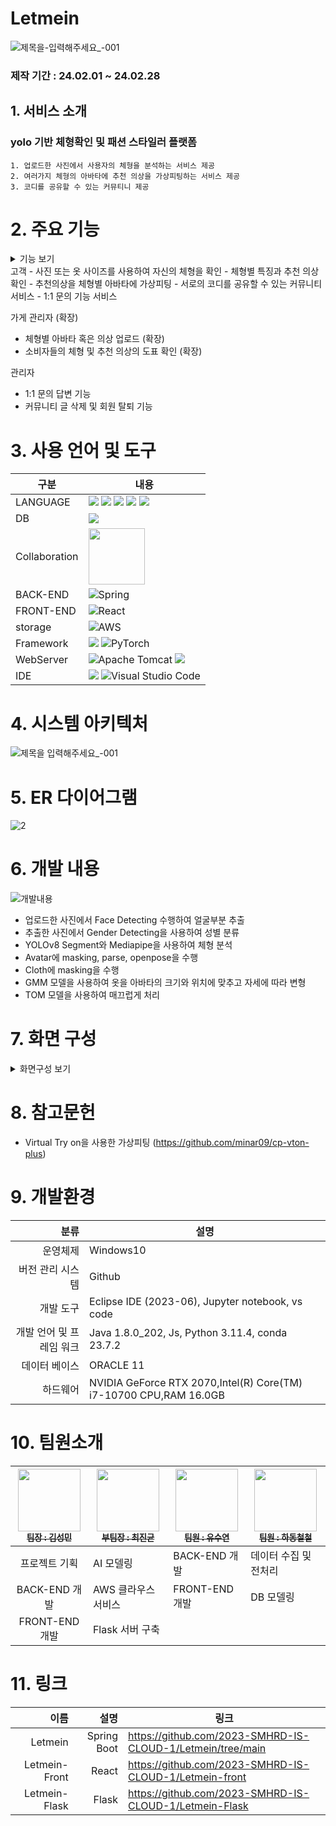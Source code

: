 # Letmein
![제목을-입력해주세요_-001](https://github.com/2023-SMHRD-IS-CLOUD-1/Letmein/assets/142488306/fe4ea166-b409-4659-867d-7cc73c32dd9b)


### 제작 기간 : 24.02.01 ~ 24.02.28

## 1. 서비스 소개

   ###  yolo 기반 체형확인 및 패션 스타일러  플랫폼

    1. 업로드한 사진에서 사용자의 체형을 분석하는 서비스 제공
    2. 여러가지 체형의 아바타에 추천 의상을 가상피팅하는 서비스 제공
    3. 코디를 공유할 수 있는 커뮤티니 제공

# 2. 주요 기능
<details>
    <summary>기능 보기</summary>

   #### 2-1 체형 분석 기능
   
   ![제목을-입력해주세요_-001 (1)](https://github.com/2023-SMHRD-IS-CLOUD-1/Letmein/assets/142488306/27ec85ab-81ac-4c5a-ad8d-f1533022278e)
   
   ![image](https://github.com/2023-SMHRD-IS-CLOUD-1/Letmein/assets/142488306/b95fe8d5-e11d-410b-8a2a-31f870ac9613)

   - 업로드한 사진에서 Face Detecting 수행하여 얼굴부분 추출
   - 추출한 사진에서 Gender Detecting을 사용하여 성별 분류
   - YOLOv8 Segment와 Mediapipe을 사용하여 체형 분석
   - 어깨와 골반 너비를 비교해 체형 등록 후 해당 체형에 해당하는 아바타 생성 
     - 어깨 > 골반 : 역삼각형
     - 어깨 = 골반 : 직사각형/모래시계형
     - 어깨 < 골반 : 삼각형

   #### 2-2 아바타 기능

   ![제목을-입력해주세요_-001 (2)](https://github.com/2023-SMHRD-IS-CLOUD-1/Letmein/assets/142488306/1a7a829d-097a-48d1-8713-fc802da35e65)

- Avatar에 masking, parse, openpose을 수행
- Cloth에 masking을 수행
- GMM 모델을 사용하여 옷을 아바타의 크기와 위치에 맞추고 자세에 따라 변형
- TOM 모델을 사용하여 매끄럽게 처리
- 체형에 맞는 아바타를 생성
- 체형에 베스트 코디 가상 피팅 서비스
   


</details>
고객
   - 사진 또는 옷 사이즈를 사용하여 자신의 체형을 확인
   - 체형별 특징과 추천 의상 확인
   - 추천의상을 체형별 아바타에 가상피팅
   - 서로의 코디를 공유할 수 있는 커뮤니티 서비스
   - 1:1 문의 기능 서비스


가게 관리자 (확장)
   - 체형별 아바타 혹은 의상 업로드 (확장)
   - 소비자들의 체형 및 추천 의상의 도표 확인 (확장)

관리자
   - 1:1 문의 답변 기능
   - 커뮤니티 글 삭제 및 회원 탈퇴 기능


# 3. 사용 언어 및 도구
| 구분         | 내용               |
|--------------|-------------------|
| LANGUAGE    | <img src="https://img.shields.io/badge/Java-ED8B00?style=for-the-badge&logo=openjdk&logoColor=white" /> <img src="https://img.shields.io/badge/Python-14354C?style=for-the-badge&logo=python&logoColor=white" /> <img src="https://img.shields.io/badge/HTML-239120?style=for-the-badge&logo=html5&logoColor=white" /> <img src="https://img.shields.io/badge/JavaScript-F7DF1E?style=for-the-badge&logo=JavaScript&logoColor=white" /> <img src="https://img.shields.io/badge/CSS-239120?style=for-the-badge&logo=css3&logoColor=white" /> |
| DB  | <img src="https://img.shields.io/badge/Oracle-F80000?style=for-the-badge&logo=oracle&logoColor=black" />|
| Collaboration |<img src="https://bookface-images.s3.amazonaws.com/logos/1f147b7526b12554a4ea7cd2312a694892459acc.png?1630010761" width="90"> |
| BACK-END  |  ![Spring](https://img.shields.io/badge/spring-%236DB33F.svg?style=for-the-badge&logo=spring&logoColor=white)|
| FRONT-END  | ![React](https://img.shields.io/badge/react-%2320232a.svg?style=for-the-badge&logo=react&logoColor=%2361DAFB)|
| storage   | ![AWS](https://img.shields.io/badge/AWS-%23FF9900.svg?style=for-the-badge&logo=amazon-aws&logoColor=white) |
| Framework | <img src="https://img.shields.io/badge/TensorFlow-FF6F00?style=for-the-badge&logo=tensorflow&logoColor=white" />  ![PyTorch](https://img.shields.io/badge/PyTorch-%23EE4C2C.svg?style=for-the-badge&logo=PyTorch&logoColor=white)  |
| WebServer    | ![Apache Tomcat](https://img.shields.io/badge/apache%20tomcat-%23F8DC75.svg?style=for-the-badge&logo=apache-tomcat&logoColor=black) <img src="https://img.shields.io/badge/Flask-000000?style=for-the-badge&logo=flask&logoColor=white" />   |
| IDE   | <img src="https://img.shields.io/badge/Eclipse-2C2255?style=for-the-badge&logo=eclipse&logoColor=white" /> ![Visual Studio Code](https://img.shields.io/badge/Visual%20Studio%20Code-0078d7.svg?style=for-the-badge&logo=visual-studio-code&logoColor=white)|



# 4. 시스템 아키텍처

![제목을 입력해주세요_-001](https://github.com/2023-SMHRD-IS-CLOUD-1/Letmein/assets/142488306/fba40d8b-1ac1-43f9-a72d-9ef4198d56b3)



# 5. ER 다이어그램

![2](https://github.com/2023-SMHRD-IS-CLOUD-1/Letmein/assets/123911778/7ad2409c-7309-4c30-93e2-094589d994c4)




# 6. 개발 내용
![개발내용](https://private-user-images.githubusercontent.com/123911778/310373076-870be38a-0c15-4ff3-8274-42b18053d1df.png?jwt=eyJhbGciOiJIUzI1NiIsInR5cCI6IkpXVCJ9.eyJpc3MiOiJnaXRodWIuY29tIiwiYXVkIjoicmF3LmdpdGh1YnVzZXJjb250ZW50LmNvbSIsImtleSI6ImtleTUiLCJleHAiOjE3MDk3MDM1NDIsIm5iZiI6MTcwOTcwMzI0MiwicGF0aCI6Ii8xMjM5MTE3NzgvMzEwMzczMDc2LTg3MGJlMzhhLTBjMTUtNGZmMy04Mjc0LTQyYjE4MDUzZDFkZi5wbmc_WC1BbXotQWxnb3JpdGhtPUFXUzQtSE1BQy1TSEEyNTYmWC1BbXotQ3JlZGVudGlhbD1BS0lBVkNPRFlMU0E1M1BRSzRaQSUyRjIwMjQwMzA2JTJGdXMtZWFzdC0xJTJGczMlMkZhd3M0X3JlcXVlc3QmWC1BbXotRGF0ZT0yMDI0MDMwNlQwNTM0MDJaJlgtQW16LUV4cGlyZXM9MzAwJlgtQW16LVNpZ25hdHVyZT00N2M2NWU0ZjEzZDZjMDdjMTQ4M2U5YjJhOWQ0OWZhYjAwN2Q3MjA2ODZiYzdhNzM1ZWI4MzIxM2VkYjE4NTgzJlgtQW16LVNpZ25lZEhlYWRlcnM9aG9zdCZhY3Rvcl9pZD0wJmtleV9pZD0wJnJlcG9faWQ9MCJ9.CsBWPPRjk1gSPlF0K5B2BH56NRDLTzhzgF2sBA5-wJs)

- 업로드한 사진에서 Face Detecting 수행하여 얼굴부분 추출
- 추출한 사진에서 Gender Detecting을 사용하여 성별 분류
- YOLOv8 Segment와 Mediapipe을 사용하여 체형 분석
- Avatar에 masking, parse, openpose을 수행
- Cloth에 masking을 수행
- GMM 모델을 사용하여 옷을 아바타의 크기와 위치에 맞추고 자세에 따라 변형
- TOM 모델을 사용하여 매끄럽게 처리


# 7. 화면 구성

<details>
    <summary>화면구성 보기</summary>
<!-- summary 아래 한칸 공백 두고 내용 삽입 -->
   
   #### 7-1 메인 페이지
   ![제목 없는 동영상 - Clipchamp로 제작](https://github.com/yusuyeon1111/portfolio/assets/142488306/e94a754c-fa5c-4b7a-b925-be1531f704f0)

   #### 7-2 회원가입 & 로그인 페이지
   ![제목 없는 동영상 - Clipchamp로 제작](https://github.com/yusuyeon1111/portfolio/assets/142488306/f06b7c39-26ac-47eb-af1f-bc2d8ed32edc)
   
   #### 7-3 커뮤니티 페이지
 ![-Clipchamp3-ezgif com-video-to-gif-converter](https://github.com/yusuyeon1111/portfolio/assets/142488306/b5dfbf08-3f8d-4344-bc32-18f00510663f)
 
   #### 7-4 마이페이지 & 고객센터 페이지
![-Clipchamp5-ezgif com-video-to-gif-converter](https://github.com/yusuyeon1111/portfolio/assets/142488306/3d90494b-3cd9-4401-8763-cca21fa97364)

#### 7-5 이미지 업로드 & 체형 분석 결과 페이지
![제목 없는 동영상 - Clipchamp로 제작 (1)](https://github.com/yusuyeon1111/portfolio/assets/142488306/f3d0c30a-822e-4ffa-9381-7b83d1868d7b)

#### 7-6 사이즈 등록 페이지
![제목 없는 동영상 - Clipchamp로 제작 (1)](https://github.com/yusuyeon1111/portfolio/assets/142488306/f2eb06b4-19fb-4061-9660-477c28c7c9d0)

#### 7-7 아바타 페이지
![제목 없는 동영상 - Clipchamp로 제작 (3)](https://github.com/yusuyeon1111/portfolio/assets/142488306/7ac9ad8e-718b-4b45-930a-8e6966b6eed4)

#### 7-8 관리자 페이지
 ![image](https://github.com/yusuyeon1111/portfolio/assets/142488306/919ebf59-9f54-4013-976c-cf189de56682)
 
</details>


# 8. 참고문헌

- Virtual Try on을 사용한 가상피팅
(https://github.com/minar09/cp-vton-plus)


# 9. 개발환경
|                     분류 | 설명                                                              |
|-------------------------:|-------------------------------------------------------------------|
| 운영체제                 | Windows10                                                         |
| 버전 관리 시스템         | Github                                                            |
| 개발 도구                | Eclipse IDE (2023-06), Jupyter notebook, vs code                  |
| 개발 언어 및 프레임 워크 | Java 1.8.0_202, Js, Python 3.11.4, conda 23.7.2                   |
| 데이터 베이스            | ORACLE 11                                                         |
| 하드웨어                 | NVIDIA GeForce RTX 2070,Intel(R) Core(TM) i7-10700 CPU,RAM 16.0GB |



# 10. 팀원소개
| <a href="https://github.com/kkksssmmmm"><img src="https://avatars.githubusercontent.com/u/105231826?v=4" width="100px;" height="100px;" alt=""/><br /><sub><b> 팀장 : 김성민</b></sub></a> | <a href="https://github.com/Jinkyun0328"><img src="https://avatars.githubusercontent.com/u/123911778?v=4" width="100px;" alt=""/><br /><sub><b> 부팀장 : 최진균</b></sub></a> | <a href="https://github.com/ggody2"><img src="https://avatars.githubusercontent.com/u/117277864?v=4" width="100px;" alt=""/><br /><sub><b> 팀원 : 유수연</b></sub></a> | <a href="https://github.com/phc1235"><img src="https://avatars.githubusercontent.com/u/142488051?v=4" width="100px;" alt=""/><br /><sub><b> 팀원 : 하동철철</b></sub></a> |
|:----------------:|---------------------|------------------------ |------------------------|
| 프로젝트 기획     | AI 모델링            | BACK-END 개발           | 데이터 수집 및 전처리    |
| BACK-END 개발    | AWS 클라우스 서비스   | FRONT-END 개발          | DB 모델링               |
| FRONT-END 개발   | Flask 서버 구축      |                         |                         |                                            

# 11. 링크
|                     이름 | 설명                                                              | 링크                                                                |
|-------------------------:|-------------------------------------------------------------------:|-------------------------------------------------------------------|
| Letmein                  | Spring Boot  |      https://github.com/2023-SMHRD-IS-CLOUD-1/Letmein/tree/main                                                              |
| Letmein-Front            | React           |     https://github.com/2023-SMHRD-IS-CLOUD-1/Letmein-front                                                               |
| Letmein-Flask            | Flask            |    https://github.com/2023-SMHRD-IS-CLOUD-1/Letmein-Flask                                                               |







